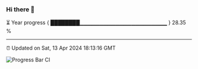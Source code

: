 ### Hi there 👋

⏳ Year progress { ████████▁▁▁▁▁▁▁▁▁▁▁▁▁▁▁▁▁▁▁▁▁▁ } 28.35 %

---

⏰ Updated on Sat, 13 Apr 2024 18:13:16 GMT

![Progress Bar CI](https://github.com/liununu/liununu/workflows/Progress%20Bar%20CI/badge.svg)
